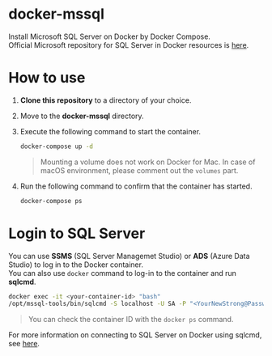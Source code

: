 # docker-mssql
Install Microsoft SQL Server on Docker by Docker Compose.  
Official Microsoft repository for SQL Server in Docker resources is [here](https://github.com/Microsoft/mssql-docker).

# How to use

1. **Clone this repository** to a directory of your choice.  
1. Move to the **docker-mssql** directory.  
1. Execute the following command to start the container.  

    ```bash
    docker-compose up -d
    ```
    
    > Mounting a volume does not work on Docker for Mac. In case of macOS environment, please comment out the `volumes` part.

1. Run the following command to confirm that the container has started.  

    ```bash
    docker-compose ps
    ```

# Login to SQL Server
You can use **SSMS** (SQL Server Managemet Studio) or **ADS** (Azure Data Studio) to log in to the Docker container.  
You can also use `docker` command to log-in to the container and run **sqlcmd**.  
    
```bash
docker exec -it <your-container-id> "bash"
/opt/mssql-tools/bin/sqlcmd -S localhost -U SA -P "<YourNewStrong@Passw0rd>"
```

> You can check the container ID with the `docker ps` command.

For more information on connecting to SQL Server on Docker using sqlcmd, see [here](https://docs.microsoft.com/en-us/sql/linux/quickstart-install-connect-docker?view=sql-server-ver15&pivots=cs1-bash).  

